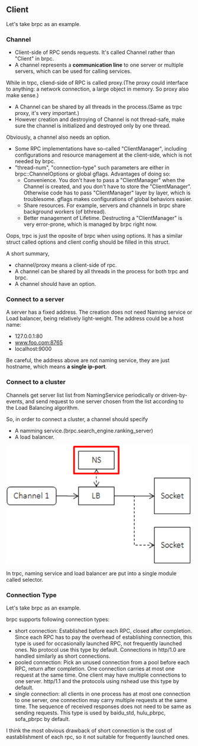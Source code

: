 ## Client

Let's take brpc as an example.

### Channel

- Client-side of RPC sends requests. It's called Channel rather than "Client" in brpc. 
- A channel represents a **communication line** to one server or multiple servers, which can be used for calling services.

While in trpc, cliend-side of RPC is called proxy.(The proxy could interface to anything: a network connection, a large object in memory. So proxy also make sense.)

- A Channel can be shared by all threads in the process.(Same as trpc proxy, it's very important.) 
- However creation and destroying of Channel is not thread-safe, make sure the channel is initialized and destroyed only by one thread.

Obviously, a channel also needs an option.

- Some RPC implementations have so-called "ClientManager", including configurations and resource management at the client-side, which is not needed by brpc.
- "thread-num", "connection-type" such parameters are either in brpc::ChannelOptions or global gflags. Advantages of doing so:
  - Convenience. You don't have to pass a "ClientManager" when the Channel is created, and you don't have to store the "ClientManager". Otherwise code has to pass "ClientManager" layer by layer, which is troublesome. gflags makes configurations of global behaviors easier.
  - Share resources. For example, servers and channels in brpc share background workers (of bthread).
  - Better management of Lifetime. Destructing a "ClientManager" is very error-prone, which is managed by brpc right now.

Oops, trpc is just the oposite of brpc when using options. It has a similar struct called options and client config should be filled in this struct.

A short summary,
- channel/proxy means a client-side of rpc.
- A channel can be shared by all threads in the process for both trpc and brpc.
- A channel should have an option.

### Connect to a server

A server has a fixed address. The creation does not need Naming service or Load balancer, being relatively light-weight.
The address could be a host name:
- 127.0.0.1:80
- www.foo.com:8765
- localhost:9000

Be careful, the address above are not naming service, they are just hostname, which means **a single ip-port**.

### Connect to a cluster

Channels get server list list from NamingService periodically or driven-by-events, and send request to one server chosen from the list according to the Load Balancing algorithm.

So, in order to connect a cluster, a channel should specify
- A namming service.(brpc.search_engine.ranking_server)
- A load balancer.

<img width="500"  src="img/ns.png"/>

In trpc, naming service and load balancer are put into a single module called selector.

### Connection Type

Let's take brpc as an example.

brpc supports following connection types:
- short connection: Established before each RPC, closed after completion. Since each RPC has to pay the overhead of establishing connection, this type is used for occasionally launched RPC, not frequently launched ones. No protocol use this type by default. Connections in http/1.0 are handled similarly as short connections.
- pooled connection: Pick an unused connection from a pool before each RPC, return after completion. One connection carries at most one request at the same time. One client may have multiple connections to one server. http/1.1 and the protocols using nshead use this type by default.
- single connection: all clients in one process has at most one connection to one server, one connection may carry multiple requests at the same time. The sequence of received responses does not need to be same as sending requests. This type is used by baidu_std, hulu_pbrpc, sofa_pbrpc by default.

I think the most obvious drawback of short connection is the cost of eastablishment of each rpc, so it not suitable for frequently launched ones.